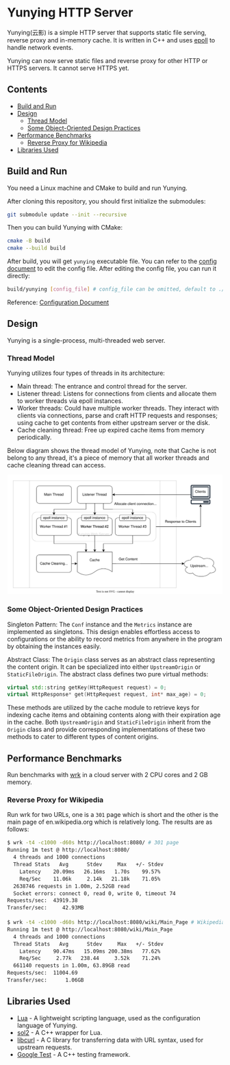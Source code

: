 # Yunying HTTP Server
Yunying(云影) is a simple HTTP server that supports static file serving, reverse proxy and in-memory cache. It is written in C++ and uses [epoll](https://man7.org/linux/man-pages/man7/epoll.7.html) to handle network events.

Yunying can now serve static files and reverse proxy for other HTTP or HTTPS servers. It cannot serve HTTPS yet.

## Contents
* [Build and Run](#build-and-run)
* [Design](#design)
  + [Thread Model](#thread-model)
  + [Some Object-Oriented Design Practices](#some-objedct-oriented-design-practices)
* [Performance Benchmarks](#performance-benchmarks)
  + [Reverse Proxy for Wikipedia](#reverse-proxy-for-wikipedia)
* [Libraries Used](#libraries-used)


## Build and Run
You need a Linux machine and CMake to build and run Yunying.

After cloning this repository, you should first initialize the submodules:
```bash
git submodule update --init --recursive
```

Then you can build Yunying with CMake:

```bash
cmake -B build
cmake --build build
```

After build, you will get `yunying` executable file. You can refer to the [config document](docs/config.md) to edit the config file. After editing the config file, you can run it directly:
```bash
build/yunying [config_file] # config_file can be omitted, default to ./config.lua
```

Reference: [Configuration Document](docs/config.md)

## Design
Yunying is a single-process, multi-threaded web server. 

### Thread Model
Yunying utilizes four types of threads in its architecture:
* Main thread: The entrance and control thread for the server.
* Listener thread: Listens for connections from clients and allocate them to worker threads via epoll instances.
* Worker threads: Could have multiple worker threads. They interact with clients via connections, parse and craft HTTP requests and responses; using cache to get contents from either upstream server or the disk.
* Cache cleaning thread: Free up expired cache items from memory periodically.

Below diagram shows the thread model of Yunying, note that Cache is not belong to any thread, it's a piece of memory that all worker threads and cache cleaning thread can access.

<img src="docs/thread_model.svg">

### Some Object-Oriented Design Practices
Singleton Pattern: The `Conf` instance and the `Metrics` instance are implemented as singletons. This design enables effortless access to configurations or the ability to record metrics from anywhere in the program by obtaining the instances easily.

Abstract Class: The `Origin` class serves as an abstract class representing the content origin. It can be specialized into either `UpstreamOrigin` or `StaticFileOrigin`. The abstract class defines two pure virtual methods:

```cpp
virtual std::string getKey(HttpRequest request) = 0;
virtual HttpResponse* get(HttpRequest request, int* max_age) = 0;
```

These methods are utilized by the cache module to retrieve keys for indexing cache items and obtaining contents along with their expiration age in the cache. Both `UpstreamOrigin` and `StaticFileOrigin` inherit from the `Origin` class and provide corresponding implementations of these two methods to cater to different types of content origins.


## Performance Benchmarks
Run benchmarks with [wrk](https://github.com/wg/wrk) in a cloud server with 2 CPU cores and 2 GB memory.

### Reverse Proxy for Wikipedia
Run wrk for two URLs, one is a `301` page which is short and the other is the main page of en.wikipedia.org which is relatively long. The results are as follows:

```bash
$ wrk -t4 -c1000 -d60s http://localhost:8080/ # 301 page
Running 1m test @ http://localhost:8080/
  4 threads and 1000 connections
  Thread Stats   Avg      Stdev     Max   +/- Stdev
    Latency    20.09ms   26.16ms   1.70s    99.57%
    Req/Sec    11.06k     2.14k   21.18k    71.05%
  2638746 requests in 1.00m, 2.52GB read
  Socket errors: connect 0, read 0, write 0, timeout 74
Requests/sec:  43919.38
Transfer/sec:     42.93MB

$ wrk -t4 -c1000 -d60s http://localhost:8080/wiki/Main_Page # Wikipedia main page
Running 1m test @ http://localhost:8080/wiki/Main_Page
  4 threads and 1000 connections
  Thread Stats   Avg      Stdev     Max   +/- Stdev
    Latency    90.47ms   15.09ms 200.38ms   77.62%
    Req/Sec     2.77k   238.44     3.52k    71.24%
  661140 requests in 1.00m, 63.89GB read
Requests/sec:  11004.69
Transfer/sec:      1.06GB
```

## Libraries Used
- [Lua](https://www.lua.org/) - A lightweight scripting language, used as the configuration language of Yunying.
- [sol2](https://sol2.readthedocs.io/en/latest/) - A C++ wrapper for Lua.
- [libcurl](https://curl.se/libcurl/) - A C library for transferring data with URL syntax, used for upstream requests.
- [Google Test](https://google.github.io/googletest/) - A C++ testing framework.